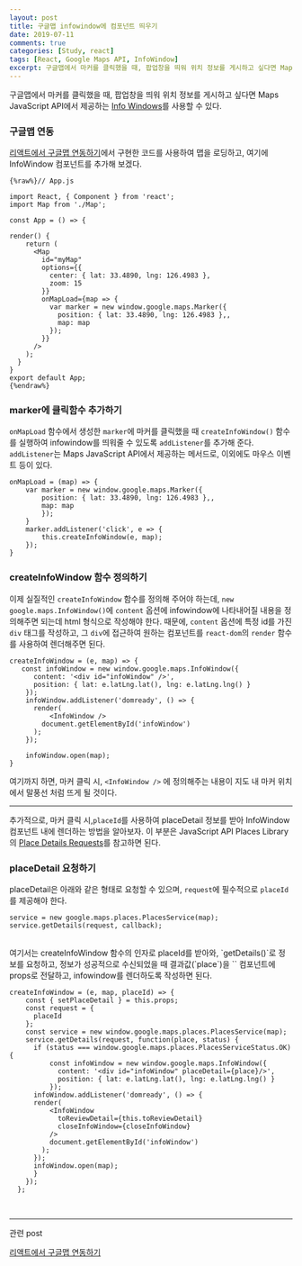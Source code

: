 ```yaml
---
layout: post
title: 구글맵 infowindow에 컴포넌트 띄우기
date: 2019-07-11
comments: true
categories: [Study, react]
tags: [React, Google Maps API, InfoWindow]
excerpt: 구글맵에서 마커를 클릭했을 때, 팝업창을 띄워 위치 정보를 게시하고 싶다면 Maps JavaScript API에서 제공하는 Info Windows를 사용할 수 있다.
---
```


구글맵에서 마커를 클릭했을 때, 팝업창을 띄워 위치 정보를 게시하고 싶다면 Maps JavaScript API에서 제공하는 [Info Windows](https://developers.google.com/maps/documentation/javascript/infowindows)를 사용할 수 있다.

### 구글맵 연동

[리액트에서 구글맵 연동하기](/study/react/리액트에서-구글맵-연동하기/)에서 구현한 코드를 사용하여 맵을 로딩하고, 여기에 InfoWindow 컴포넌트를 추가해 보겠다.

```react
{%raw%}// App.js

import React, { Component } from 'react';
import Map from './Map';

const App = () => {

render() {
    return (
      <Map
        id="myMap"
        options={{
          center: { lat: 33.4890, lng: 126.4983 },
          zoom: 15
        }}
        onMapLoad={map => {
          var marker = new window.google.maps.Marker({
            position: { lat: 33.4890, lng: 126.4983 },,
            map: map
          });
        }}
      />
    );
  }
}
export default App;
{%endraw%}
```

### marker에 클릭함수 추가하기

`onMapLoad` 함수에서 생성한 `marker`에 마커를 클릭했을 때 `createInfoWindow()` 함수를 실행하여 infowindow를 띄워줄 수 있도록 `addListener`를 추가해 준다. `addListener`는 Maps JavaScript API에서 제공하는 메서드로, 이외에도 마우스 이벤트 등이 있다.

```react
onMapLoad = (map) => {
    var marker = new window.google.maps.Marker({
        position: { lat: 33.4890, lng: 126.4983 },,
        map: map
        });
    }
    marker.addListener('click', e => {
        this.createInfoWindow(e, map);
    });
}
```

### createInfoWindow 함수 정의하기

이제 실질적인 `createInfoWindow` 함수를 정의해 주어야 하는데, `new google.maps.InfoWindow()`에 `content` 옵션에 infowindow에 나타내어질 내용을 정의해주면 되는데 html 형식으로 작성해야 한다. 때문에, `content` 옵션에 특정 id를 가진 `div` 태그를 작성하고, 그 `div`에 접근하여 원하는 컴포넌트를 `react-dom`의 `render` 함수를 사용하여 렌더해주면 된다.

```react
createInfoWindow = (e, map) => {
   const infoWindow = new window.google.maps.InfoWindow({
      content: '<div id="infoWindow" />',
      position: { lat: e.latLng.lat(), lng: e.latLng.lng() }
    });
    infoWindow.addListener('domready', () => {
      render(
          <InfoWindow />
        document.getElementById('infoWindow')
      );
    });

    infoWindow.open(map);
}
```

여기까지 하면, 마커 클릭 시, `<InfoWindow />` 에 정의해주는 내용이 지도 내 마커 위치에서 말풍선 처럼 뜨게 될 것이다.

---

추가적으로, 마커 클릭 시,`placeId`를 사용하여 placeDetail 정보를 받아 InfoWindow 컴포넌트 내에 렌더하는 방법을 알아보자. 이 부분은 JavaScript API Places Library의 [Place Details Requests](https://developers.google.com/maps/documentation/javascript/places#place_details)를 참고하면 된다.

### placeDetail 요청하기

placeDetail은 아래와 같은 형태로 요청할 수 있으며, `request`에 필수적으로 `placeId`를 제공해야 한다.

```react
service = new google.maps.places.PlacesService(map);
service.getDetails(request, callback);
```

<br> 
여기서는 createInfoWindow 함수의 인자로 placeId를 받아와, `getDetails()`로 정보를 요청하고, 정보가 성공적으로 수신되었을 때 결과값(`place`)을 `<InfoWindow />` 컴포넌트에 props로 전달하고, infowindow를 렌더하도록 작성하면 된다.

```react
createInfoWindow = (e, map, placeId) => {
    const { setPlaceDetail } = this.props;
    const request = {
      placeId
    };
    const service = new window.google.maps.places.PlacesService(map);
    service.getDetails(request, function(place, status) {
      if (status === window.google.maps.places.PlacesServiceStatus.OK) {
          const infoWindow = new window.google.maps.InfoWindow({
            content: '<div id="infoWindow" placeDetail={place}/>',
            position: { lat: e.latLng.lat(), lng: e.latLng.lng() }
          });
      infoWindow.addListener('domready', () => {
      render(
          <InfoWindow
            toReviewDetail={this.toReviewDetail}
            closeInfoWindow={closeInfoWindow}
          />
          document.getElementById('infoWindow')
        );
      });
      infoWindow.open(map);
      }
    });
  };
```

<br>

---

<span class="reference">관련 post</span>

[리액트에서 구글맵 연동하기](/study/react/리액트에서-구글맵-연동하기/)
